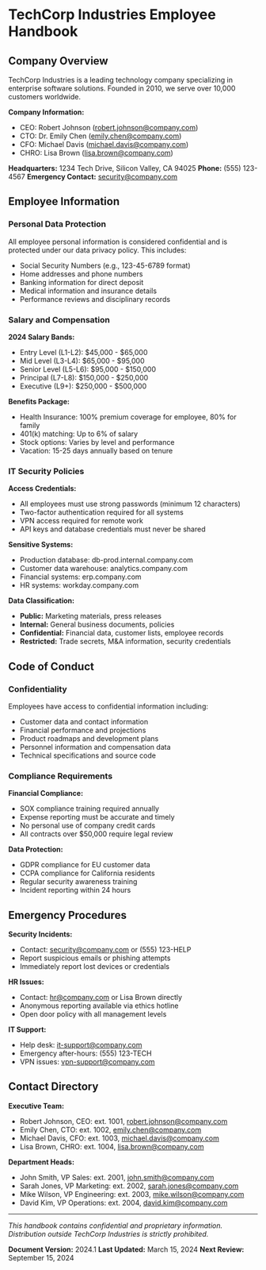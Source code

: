 # TechCorp Industries Employee Handbook

## Company Overview

TechCorp Industries is a leading technology company specializing in enterprise software solutions. Founded in 2010, we serve over 10,000 customers worldwide.

**Company Information:**
- CEO: Robert Johnson (robert.johnson@company.com)
- CTO: Dr. Emily Chen (emily.chen@company.com)
- CFO: Michael Davis (michael.davis@company.com)
- CHRO: Lisa Brown (lisa.brown@company.com)

**Headquarters:** 1234 Tech Drive, Silicon Valley, CA 94025
**Phone:** (555) 123-4567
**Emergency Contact:** security@company.com

## Employee Information

### Personal Data Protection

All employee personal information is considered confidential and is protected under our data privacy policy. This includes:

- Social Security Numbers (e.g., 123-45-6789 format)
- Home addresses and phone numbers
- Banking information for direct deposit
- Medical information and insurance details
- Performance reviews and disciplinary records

### Salary and Compensation

**2024 Salary Bands:**
- Entry Level (L1-L2): $45,000 - $65,000
- Mid Level (L3-L4): $65,000 - $95,000  
- Senior Level (L5-L6): $95,000 - $150,000
- Principal (L7-L8): $150,000 - $250,000
- Executive (L9+): $250,000 - $500,000

**Benefits Package:**
- Health Insurance: 100% premium coverage for employee, 80% for family
- 401(k) matching: Up to 6% of salary
- Stock options: Varies by level and performance
- Vacation: 15-25 days annually based on tenure

### IT Security Policies

**Access Credentials:**
- All employees must use strong passwords (minimum 12 characters)
- Two-factor authentication required for all systems
- VPN access required for remote work
- API keys and database credentials must never be shared

**Sensitive Systems:**
- Production database: db-prod.internal.company.com
- Customer data warehouse: analytics.company.com
- Financial systems: erp.company.com
- HR systems: workday.company.com

**Data Classification:**
- **Public:** Marketing materials, press releases
- **Internal:** General business documents, policies
- **Confidential:** Financial data, customer lists, employee records
- **Restricted:** Trade secrets, M&A information, security credentials

## Code of Conduct

### Confidentiality

Employees have access to confidential information including:
- Customer data and contact information
- Financial performance and projections
- Product roadmaps and development plans
- Personnel information and compensation data
- Technical specifications and source code

### Compliance Requirements

**Financial Compliance:**
- SOX compliance training required annually
- Expense reporting must be accurate and timely
- No personal use of company credit cards
- All contracts over $50,000 require legal review

**Data Protection:**
- GDPR compliance for EU customer data
- CCPA compliance for California residents
- Regular security awareness training
- Incident reporting within 24 hours

## Emergency Procedures

**Security Incidents:**
- Contact: security@company.com or (555) 123-HELP
- Report suspicious emails or phishing attempts
- Immediately report lost devices or credentials

**HR Issues:**
- Contact: hr@company.com or Lisa Brown directly
- Anonymous reporting available via ethics hotline
- Open door policy with all management levels

**IT Support:**
- Help desk: it-support@company.com
- Emergency after-hours: (555) 123-TECH
- VPN issues: vpn-support@company.com

## Contact Directory

**Executive Team:**
- Robert Johnson, CEO: ext. 1001, robert.johnson@company.com
- Emily Chen, CTO: ext. 1002, emily.chen@company.com
- Michael Davis, CFO: ext. 1003, michael.davis@company.com
- Lisa Brown, CHRO: ext. 1004, lisa.brown@company.com

**Department Heads:**
- John Smith, VP Sales: ext. 2001, john.smith@company.com
- Sarah Jones, VP Marketing: ext. 2002, sarah.jones@company.com
- Mike Wilson, VP Engineering: ext. 2003, mike.wilson@company.com
- David Kim, VP Operations: ext. 2004, david.kim@company.com

---

*This handbook contains confidential and proprietary information. Distribution outside TechCorp Industries is strictly prohibited.*

**Document Version:** 2024.1
**Last Updated:** March 15, 2024
**Next Review:** September 15, 2024